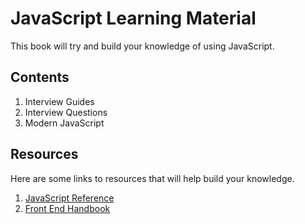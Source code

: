 # JavaScript Learning Material

This book will try and build your knowledge of using JavaScript.

## Contents 

1. Interview Guides
2. Interview Questions
3. Modern JavaScript

## Resources

Here are some links to resources that will help build your knowledge.

1. [JavaScript Reference](https://developer.mozilla.org/en-US/docs/Web/JavaScript)
2. [Front End Handbook](https://www.frontendhandbook.com/)



